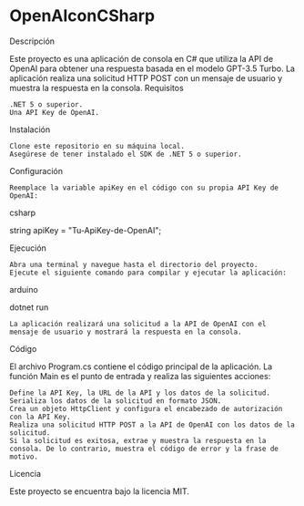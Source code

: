 # OpenAIconCSharp
Descripción

Este proyecto es una aplicación de consola en C# que utiliza la API de OpenAI para obtener una respuesta basada en el modelo GPT-3.5 Turbo. La aplicación realiza una solicitud HTTP POST con un mensaje de usuario y muestra la respuesta en la consola.
Requisitos

    .NET 5 o superior.
    Una API Key de OpenAI.

Instalación

    Clone este repositorio en su máquina local.
    Asegúrese de tener instalado el SDK de .NET 5 o superior.

Configuración

    Reemplace la variable apiKey en el código con su propia API Key de OpenAI:

csharp

string apiKey = "Tu-ApiKey-de-OpenAI";

Ejecución

    Abra una terminal y navegue hasta el directorio del proyecto.
    Ejecute el siguiente comando para compilar y ejecutar la aplicación:

arduino

dotnet run

    La aplicación realizará una solicitud a la API de OpenAI con el mensaje de usuario y mostrará la respuesta en la consola.

Código

El archivo Program.cs contiene el código principal de la aplicación. La función Main es el punto de entrada y realiza las siguientes acciones:

    Define la API Key, la URL de la API y los datos de la solicitud.
    Serializa los datos de la solicitud en formato JSON.
    Crea un objeto HttpClient y configura el encabezado de autorización con la API Key.
    Realiza una solicitud HTTP POST a la API de OpenAI con los datos de la solicitud.
    Si la solicitud es exitosa, extrae y muestra la respuesta en la consola. De lo contrario, muestra el código de error y la frase de motivo.

Licencia

Este proyecto se encuentra bajo la licencia MIT.
